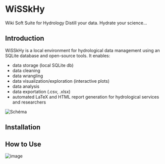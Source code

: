 # WiSSkHy
Wiki Soft Suite for Hydrology
Distill your data. Hydrate your science...

## Introduction
WiSSkHy is a local environment for hydrological data management using an SQLite database and open-source tools. 
It enables:
- data storage (local SQLite db)
- data cleaning
- data wrangling
- data visualization/exploration (interactive plots)
- data analysis
- data exportation (.csv, .xlsx) 
- automated LaTeX and HTML report generation for hydrological services and researchers

![Schéma](https://github.com/user-attachments/assets/03230a04-b6dd-41fa-8070-0fb65640880b)


## Installation


## How to Use

![image](https://github.com/user-attachments/assets/2fdc244f-b4cb-4183-b96e-0f82ede37763)



